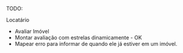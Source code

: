 TODO:

Locatário

- Avaliar Imóvel
- Montar avaliação com estrelas dinamicamente - OK
- Mapear erro para informar de quando ele já estiver em um imóvel.
